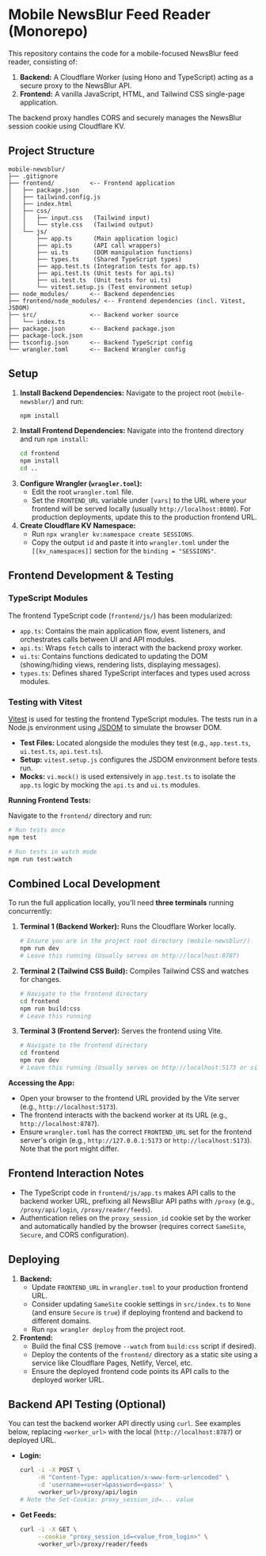 # Mobile NewsBlur Feed Reader (Monorepo)

This repository contains the code for a mobile-focused NewsBlur feed reader, consisting of:

1.  **Backend:** A Cloudflare Worker (using Hono and TypeScript) acting as a secure proxy to the NewsBlur API.
2.  **Frontend:** A vanilla JavaScript, HTML, and Tailwind CSS single-page application.

The backend proxy handles CORS and securely manages the NewsBlur session cookie using Cloudflare KV.

## Project Structure

```
mobile-newsblur/
├── .gitignore
├── frontend/          <-- Frontend application
│   ├── package.json
│   ├── tailwind.config.js
│   ├── index.html
│   ├── css/
│   │   ├── input.css   (Tailwind input)
│   │   └── style.css   (Tailwind output)
│   └── js/
│       ├── app.ts      (Main application logic)
│       ├── api.ts      (API call wrappers)
│       ├── ui.ts       (DOM manipulation functions)
│       ├── types.ts    (Shared TypeScript types)
│       ├── app.test.ts (Integration tests for app.ts)
│       ├── api.test.ts (Unit tests for api.ts)
│       ├── ui.test.ts  (Unit tests for ui.ts)
│       └── vitest.setup.js (Test environment setup)
├── node_modules/      <-- Backend dependencies
├── frontend/node_modules/ <-- Frontend dependencies (incl. Vitest, JSDOM)
├── src/               <-- Backend worker source
│   └── index.ts
├── package.json       <-- Backend package.json
├── package-lock.json
├── tsconfig.json      <-- Backend TypeScript config
└── wrangler.toml      <-- Backend Wrangler config
```

## Setup

1.  **Install Backend Dependencies:** Navigate to the project root (`mobile-newsblur/`) and run:
    ```bash
    npm install
    ```
2.  **Install Frontend Dependencies:** Navigate into the frontend directory and run `npm install`:
    ```bash
    cd frontend
    npm install
    cd ..
    ```
3.  **Configure Wrangler (`wrangler.toml`):**
    *   Edit the root `wrangler.toml` file.
    *   Set the `FRONTEND_URL` variable under `[vars]` to the URL where your frontend will be served locally (usually `http://localhost:8080`). For production deployments, update this to the production frontend URL.
4.  **Create Cloudflare KV Namespace:**
    *   Run `npx wrangler kv:namespace create SESSIONS`.
    *   Copy the output `id` and paste it into `wrangler.toml` under the `[[kv_namespaces]]` section for the `binding = "SESSIONS"`.

## Frontend Development & Testing

### TypeScript Modules

The frontend TypeScript code (`frontend/js/`) has been modularized:

*   `app.ts`: Contains the main application flow, event listeners, and orchestrates calls between UI and API modules.
*   `api.ts`: Wraps `fetch` calls to interact with the backend proxy worker.
*   `ui.ts`: Contains functions dedicated to updating the DOM (showing/hiding views, rendering lists, displaying messages).
*   `types.ts`: Defines shared TypeScript interfaces and types used across modules.

### Testing with Vitest

[Vitest](https://vitest.dev/) is used for testing the frontend TypeScript modules. The tests run in a Node.js environment using [JSDOM](https://github.com/jsdom/jsdom) to simulate the browser DOM.

*   **Test Files:** Located alongside the modules they test (e.g., `app.test.ts`, `ui.test.ts`, `api.test.ts`).
*   **Setup:** `vitest.setup.js` configures the JSDOM environment before tests run.
*   **Mocks:** `vi.mock()` is used extensively in `app.test.ts` to isolate the `app.ts` logic by mocking the `api.ts` and `ui.ts` modules.

**Running Frontend Tests:**

Navigate to the `frontend/` directory and run:

```bash
# Run tests once
npm test

# Run tests in watch mode
npm run test:watch
```

## Combined Local Development

To run the full application locally, you'll need **three terminals** running concurrently:

1.  **Terminal 1 (Backend Worker):** Runs the Cloudflare Worker locally.
    ```bash
    # Ensure you are in the project root directory (mobile-newsblur/)
    npm run dev
    # Leave this running (Usually serves on http://localhost:8787)
    ```
2.  **Terminal 2 (Tailwind CSS Build):** Compiles Tailwind CSS and watches for changes.
    ```bash
    # Navigate to the frontend directory
    cd frontend
    npm run build:css
    # Leave this running
    ```
3.  **Terminal 3 (Frontend Server):** Serves the frontend using Vite.
    ```bash
    # Navigate to the frontend directory
    cd frontend
    npm run dev
    # Leave this running (Usually serves on http://localhost:5173 or similar - check Vite output)
    ```

**Accessing the App:**

*   Open your browser to the frontend URL provided by the Vite server (e.g., `http://localhost:5173`).
*   The frontend interacts with the backend worker at its URL (e.g., `http://localhost:8787`).
*   Ensure `wrangler.toml` has the correct `FRONTEND_URL` set for the frontend server's origin (e.g., `http://127.0.0.1:5173` or `http://localhost:5173`). Note that the port might differ.

## Frontend Interaction Notes

*   The TypeScript code in `frontend/js/app.ts` makes API calls to the backend worker URL, prefixing all NewsBlur API paths with `/proxy` (e.g., `/proxy/api/login`, `/proxy/reader/feeds`).
*   Authentication relies on the `proxy_session_id` cookie set by the worker and automatically handled by the browser (requires correct `SameSite`, `Secure`, and CORS configuration).

## Deploying

1.  **Backend:**
    *   Update `FRONTEND_URL` in `wrangler.toml` to your production frontend URL.
    *   Consider updating `SameSite` cookie settings in `src/index.ts` to `None` (and ensure `Secure` is `true`) if deploying frontend and backend to different domains.
    *   Run `npx wrangler deploy` from the project root.
2.  **Frontend:**
    *   Build the final CSS (remove `--watch` from `build:css` script if desired).
    *   Deploy the contents of the `frontend/` directory as a static site using a service like Cloudflare Pages, Netlify, Vercel, etc.
    *   Ensure the deployed frontend code points its API calls to the deployed worker URL.

## Backend API Testing (Optional)

You can test the backend worker API directly using `curl`. See examples below, replacing `<worker_url>` with the local (`http://localhost:8787`) or deployed URL.

*   **Login:**
    ```bash
    curl -i -X POST \
         -H "Content-Type: application/x-www-form-urlencoded" \
         -d 'username=<user>&password=<pass>' \
         <worker_url>/proxy/api/login
    # Note the Set-Cookie: proxy_session_id=... value
    ```
*   **Get Feeds:**
    ```bash
    curl -i -X GET \
         --cookie "proxy_session_id=<value_from_login>" \
         <worker_url>/proxy/reader/feeds
    ```
